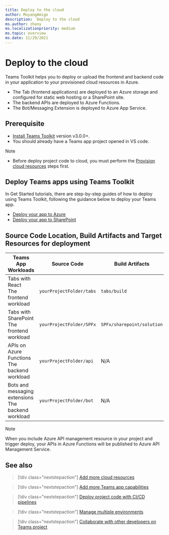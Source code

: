 ```yaml
---
title: Deploy to the cloud
author: MuyangAmigo
description:  Deploy to the cloud
ms.author: zhany
ms.localizationpriority: medium
ms.topic: overview
ms.date: 11/29/2021
---
```


# Deploy to the cloud

Teams Toolkit helps you to deploy or upload the frontend and backend code in your application to your provisioned cloud resources in Azure.

* The Tab (frontend applications) are deployed to an Azure storage and configured for static web hosting or a SharePoint site.
* The backend APIs are deployed to Azure Functions.
* The Bot/Messaging Extension is deployed to Azure App Service.

## Prerequisite

* [Install Teams Toolkit](https://marketplace.visualstudio.com/items?itemName=TeamsDevApp.ms-teams-vscode-extension) version v3.0.0+.
* You should already have a Teams app project opened in VS code.

> [!NOTE]
> * Before deploy project code to cloud, you must perform the [Provision cloud resources](provision.md) steps first.


## Deploy Teams apps using Teams Toolkit

In Get Started tutorials, there are step-by-step guides of how to deploy using Teams Toolkit, following the guidance below to deploy your Teams app.

* [Deploy your app to Azure](/microsoftteams/platform/sbs-gs-javascript?tabs=vscode%2Cvsc%2Cviscode%2Cvcode&tutorial-step=8&branch)
* [Deploy your app to SharePoint](/microsoftteams/platform/sbs-gs-spfx?tabs=vscode%2Cviscode&tutorial-step=4&branch)

## Source Code Location, Build Artifacts and Target Resources for deployment

| Teams App Workloads| Source Code | Build Artifacts| Target Resources |
|-------------|----------|---------------|---------------|
|Tabs with React </br> The frontend workload| `yourProjectFolder/tabs`| `tabs/build` |Azure Storage |
|Tabs with SharePoint </br> The frontend workload | `yourProjectFolder/SPFx`| `SPFx/sharepoint/solution` |SharePoint app catalog |
|APIs on Azure Functions </br> The backend workload | `yourProjectFolder/api`| N/A |Azure Functions |
|Bots and messaging extensions </br> The backend workload | `yourProjectFolder/bot` | N/A | Azure App Service |

> [!NOTE]
> When you include Azure API management resource in your project and trigger deploy, your APIs in Azure Functions will be published to Azure API Management Service.

## See also

> [!div class="nextstepaction"]
> [Add more cloud resources](add-resource.md)

> [!div class="nextstepaction"]
> [Add more Teams app capabilities](add-capability.md)

> [!div class="nextstepaction"]
> [Deploy project code with CI/CD pipelines](use-CICD-template.md)

> [!div class="nextstepaction"]
> [Manage multiple environments](TeamsFx-multi-env.md)

> [!div class="nextstepaction"]
> [Collaborate with other developers on Teams project](TeamsFx-collaboration.md)
